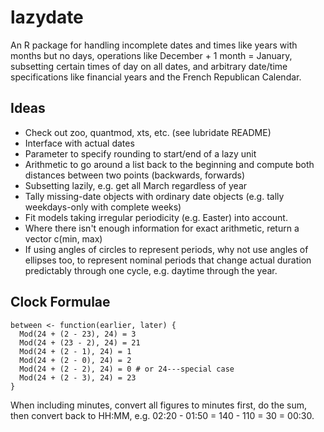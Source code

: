 # lazydate

An R package for handling incomplete dates and times like years with months but no days, operations like December + 1 month = January, subsetting certain times of day on all dates, and arbitrary date/time specifications like financial years and the French Republican Calendar.

## Ideas

* Check out zoo, quantmod, xts, etc. (see lubridate README)
* Interface with actual dates
* Parameter to specify rounding to start/end of a lazy unit
* Arithmetic to go around a list back to the beginning and compute both distances between two points (backwards, forwards)
* Subsetting lazily, e.g. get all March regardless of year
* Tally missing-date objects with ordinary date objects (e.g. tally weekdays-only with complete weeks)
* Fit models taking irregular periodicity (e.g. Easter) into account.
* Where there isn't enough information for exact arithmetic, return a vector c(min, max)
* If using angles of circles to represent periods, why not use angles of ellipses too, to represent nominal periods that change actual duration predictably through one cycle, e.g. daytime through the year.

## Clock Formulae

```
between <- function(earlier, later) {
  Mod(24 + (2 - 23), 24) = 3
  Mod(24 + (23 - 2), 24) = 21
  Mod(24 + (2 - 1), 24) = 1
  Mod(24 + (2 - 0), 24) = 2
  Mod(24 + (2 - 2), 24) = 0 # or 24---special case
  Mod(24 + (2 - 3), 24) = 23
}
```

When including minutes, convert all figures to minutes first, do the sum, then convert back to HH:MM, e.g. 02:20 - 01:50 = 140 - 110 = 30 = 00:30.

